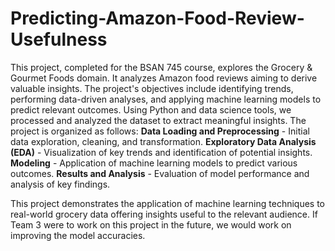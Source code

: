 # Predicting-Amazon-Food-Review-Usefulness
This project, completed for the BSAN 745 course, explores the Grocery & Gourmet Foods domain. It analyzes Amazon food reviews aiming to derive valuable insights. The project's objectives include identifying trends, performing data-driven analyses, and applying machine learning models to predict relevant outcomes. Using Python and data science tools, we processed and analyzed the dataset to extract meaningful insights.
  The project is organized as follows:
    **Data Loading and Preprocessing** - Initial data exploration, cleaning, and transformation.
    **Exploratory Data Analysis (EDA)** - Visualization of key trends and identification of potential insights.
    **Modeling** - Application of machine learning models to predict various outcomes.
    **Results and Analysis** - Evaluation of model performance and analysis of key findings.

This project demonstrates the application of machine learning techniques to real-world grocery data offering insights useful to the relevant audience. If Team 3 were to work on this project in the future, we would work on improving the model accuracies.
